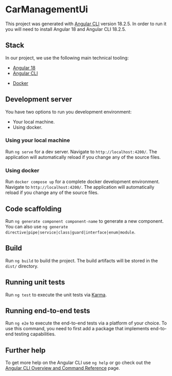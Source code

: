 # CarManagementUi

This project was generated with [Angular CLI](https://github.com/angular/angular-cli) version 18.2.5. In order to run it you will need to install Angular 18 and Angular CLI 18.2.5.

## Stack
In our project, we use the following main technical tooling:
- [Angular 18](https://angular.dev/)
- [Angular CLI](https://github.com/angular/angular-cli)
* [Docker](https://docs.docker.com/get-started/overview/)

## Development server

You have two options to run you development environment:
- Your local machine.
- Using docker.

### Using your local machine
Run `ng serve` for a dev server. Navigate to `http://localhost:4200/`. The application will automatically reload if you change any of the source files.

### Using docker
Run `docker compose up` for a complete docker development environment. Navigate to `http://localhost:4200/`. The application will automatically reload if you change any of the source files.

## Code scaffolding

Run `ng generate component component-name` to generate a new component. You can also use `ng generate directive|pipe|service|class|guard|interface|enum|module`.

## Build

Run `ng build` to build the project. The build artifacts will be stored in the `dist/` directory.

## Running unit tests

Run `ng test` to execute the unit tests via [Karma](https://karma-runner.github.io).

## Running end-to-end tests

Run `ng e2e` to execute the end-to-end tests via a platform of your choice. To use this command, you need to first add a package that implements end-to-end testing capabilities.

## Further help

To get more help on the Angular CLI use `ng help` or go check out the [Angular CLI Overview and Command Reference](https://angular.dev/tools/cli) page.

